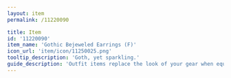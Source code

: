 ```yaml
---
layout: item
permalink: /11220090

title: Item
id: '11220090'
item_name: 'Gothic Bejeweled Earrings (F)'
icon_url: 'item/icon/11250025.png'
tooltip_description: 'Goth, yet sparkling.'
guide_description: 'Outfit items replace the look of your gear when equipped.'
---
```

